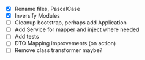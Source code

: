- [x] Rename files, PascalCase
- [x] Inversify Modules
- [ ] Cleanup bootstrap, perhaps add Application
- [ ] Add Service for mapper and inject where needed
- [ ] Add tests
- [ ] DTO Mapping improvements (on action)
- [ ] Remove class transformer maybe?
